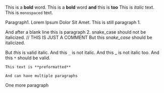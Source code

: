 This is a **bold** word.
This is a **bold** word **and** this is **too**
This is _italic_ text.
This is `monospaced` text.

Paragraph1. Lorem Ipsum Dolor Sit Amet.
This is still paragraph 1.

And after a blank line this is paragraph 2.
snake_case should not be italicized.
// THIS IS JUST A COMMENT
But this _snake_case_ should be italicized.

But _this_ is valid italic.
And this `_` is not italic.
And this _ is not italic too.
And this `*` should be valid.

```
This text is **preformatted**

And can have multiple paragraphs
```

One more paragraph

